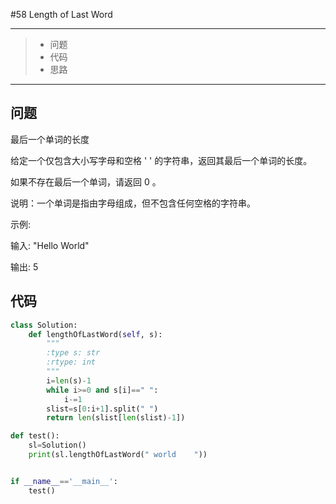 #58 Length of Last Word

---

> * 问题
> * 代码
> * 思路

---

## 问题

最后一个单词的长度

给定一个仅包含大小写字母和空格 ' ' 的字符串，返回其最后一个单词的长度。

如果不存在最后一个单词，请返回 0 。

说明：一个单词是指由字母组成，但不包含任何空格的字符串。

示例:

输入: "Hello World"

输出: 5

## 代码

```python
class Solution:
    def lengthOfLastWord(self, s):
        """
        :type s: str
        :rtype: int
        """
        i=len(s)-1
        while i>=0 and s[i]==" ":
            i-=1
        slist=s[0:i+1].split(" ")
        return len(slist[len(slist)-1])

def test():
    sl=Solution()
    print(sl.lengthOfLastWord(" world    "))


if __name__=='__main__':
    test()
```

